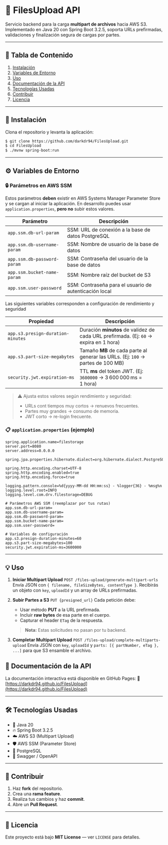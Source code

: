 # 📂 FilesUpload API

Servicio backend para la carga **multipart de archivos** hacia AWS S3. Implementado en Java 20 con Spring Boot 3.2.5, soporta URLs prefirmadas, validaciones y finalización segura de cargas por partes.

---

## 📑 Tabla de Contenido

1. [Instalación](#instalación)
2. [Variables de Entorno](#variables-de-entorno)
3. [Uso](#uso)
4. [Documentación de la API](#documentación-de-la-api)
5. [Tecnologías Usadas](#tecnologías-usadas)
6. [Contribuir](#contribuir)
7. [Licencia](#licencia)

---

## 🚀 Instalación

Clona el repositorio y levanta la aplicación:

```bash
$ git clone https://github.com/darkdr94/FilesUpload.git
$ cd FilesUpload
$ ./mvnw spring-boot:run
```

---

## ⚙️ Variables de Entorno

### 🔒 Parámetros en AWS SSM

Estos parámetros **deben** existir en AWS Systems Manager Parameter Store y se cargan al iniciar la aplicación. En desarrollo puedes usar `application.properties`, **pero no** subir estos valores.

| Parámetro                   | Descripción                                            |
| --------------------------- | ------------------------------------------------------ |
| `app.ssm.db-url-param`      | SSM: URL de conexión a la base de datos PostgreSQL     |
| `app.ssm.db-username-param` | SSM: Nombre de usuario de la base de datos             |
| `app.ssm.db-password-param` | SSM: Contraseña del usuario de la base de datos        |
| `app.ssm.bucket-name-param` | SSM: Nombre raíz del bucket de S3                      |
| `app.ssm.user-password`     | SSM: Contraseña para el usuario de autenticación local |

Las siguientes variables corresponden a configuración de rendimiento y seguridad

| Propiedad                         | Descripción                                                                           |
| --------------------------------- | ------------------------------------------------------------------------------------- |
| `app.s3.presign-duration-minutes` | Duración **minutos** de validez de cada URL prefirmada. (Ej: `60` → expira en 1 hora) |
| `app.s3.part-size-megabytes`      | Tamaño **MB** de cada parte al generar las URLs. (Ej: `100` → partes de 100 MB)       |
| `security.jwt.expiration-ms`      | TTL **ms** del token JWT. (Ej: `3600000` → 3 600 000 ms = 1 hora)                     |

> ⚠️ Ajusta estos valores según rendimiento y seguridad:
>
> * URLs cont tiempos muy cortos → renuevos frecuentes.
> * Partes muy grandes → consumo de memoria.
> * JWT corto → re-login frecuente.

### 📋 `application.properties` (ejemplo)

```properties
spring.application.name=filestorage
server.port=8080
server.address=0.0.0.0

spring.jpa.properties.hibernate.dialect=org.hibernate.dialect.PostgreSQLDialect

spring.http.encoding.charset=UTF-8
spring.http.encoding.enabled=true
spring.http.encoding.force=true

logging.pattern.console=%d{yyyy-MM-dd HH:mm:ss} - %logger{36} - %msg%n
logging.level.root=INFO
logging.level.com.drv.filestorage=DEBUG

# Parámetros AWS SSM (reemplazar por tus rutas)
app.ssm.db-url-param=
app.ssm.db-username-param=
app.ssm.db-password-param=
app.ssm.bucket-name-param=
app.ssm.user-password=

# Variables de configuración
app.s3.presign-duration-minutes=60
app.s3.part-size-megabytes=100
security.jwt.expiration-ms=3600000
```
---

## 💡 Uso

1. **Iniciar Multipart Upload**
   `POST /files-upload/generate-multipart-urls`
   Envía JSON con `{ filename, fileSizeBytes, contentType }`.
   Recibirás un objeto con `key`, `uploadId` y un array de URLs prefirmadas.

2. **Subir Partes a S3**
   `PUT {presigned_url}`
   Cada petición debe:

   * Usar método **PUT** a la URL prefirmada.
   * Incluir **raw bytes** de esa parte en el cuerpo.
   * Capturar el header `ETag` de la respuesta.

   > **Nota:** Estas solicitudes no pasan por tu backend.

3. **Completar Multipart Upload**
   `POST /files-upload/complete-multiparts-upload`
   Envía JSON con `key`, `uploadId` y `parts: [{ partNumber, eTag }, ...]` para que S3 ensamble el archivo.


## 📘 Documentación de la API

La documentación interactiva está disponible en GitHub Pages:
🔗 [https://darkdr94.github.io/FilesUpload](https://darkdr94.github.io/FilesUpload)

---

## 🛠️ Tecnologías Usadas

* 🧐 Java 20
* 🔥 Spring Boot 3.2.5
* ☁️ AWS S3 (Multipart Upload)
* 🛡️ AWS SSM (Parameter Store)
* 📄 PostgreSQL
* 📜 Swagger / OpenAPI

---

## 🤝 Contribuir

1. Haz **fork** del repositorio.
2. Crea una **rama feature**.
3. Realiza tus cambios y haz **commit**.
4. Abre un **Pull Request**.

---

## 📍 Licencia

Este proyecto está bajo **MIT License** — ver `LICENSE` para detalles.
